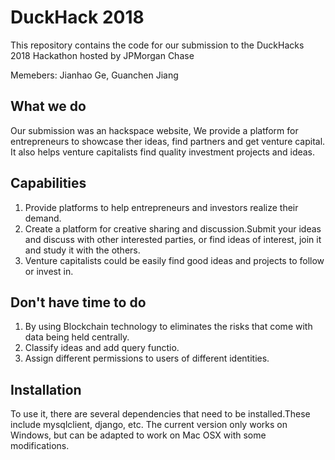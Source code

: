 # DuckHack 2018

This repository contains the code for our submission to the DuckHacks 2018 Hackathon hosted by JPMorgan Chase

Memebers: Jianhao Ge, Guanchen Jiang
     
## What we do
Our submission was an hackspace website, We provide a platform for  entrepreneurs to showcase ther ideas, find partners and get venture capital. It also helps venture capitalists find quality investment projects and ideas.
## Capabilities
1. Provide platforms to help entrepreneurs and investors realize their demand.
2. Create a platform for creative sharing and discussion.Submit your ideas and discuss with other interested parties, or find ideas of interest, join it and study it with the others.
3. Venture capitalists could be easily find good ideas and projects to follow or invest in.
## Don't have time to do
1. By using Blockchain technology to eliminates the risks that come with data being held centrally.
2. Classify ideas and add query functio.
3. Assign different permissions to users of different identities.
## Installation
To use it, there are several dependencies that need to be installed.These include mysqlclient, django, etc. The current version only works on Windows, but can be adapted to work on Mac OSX with some modifications.

